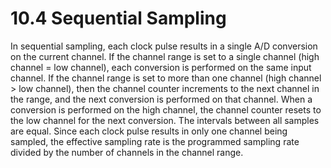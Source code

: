 # 10.4 Sequential Sampling

In sequential sampling, each clock pulse results in a single A/D conversion on the current channel. If the channel range is set to a single channel \(high channel = low channel\), each conversion is performed on the same input channel. If the channel range is set to more than one channel \(high channel &gt; low channel\), then the channel counter increments to the next channel in the range, and the next conversion is performed on that channel. When a conversion is performed on the high channel, the channel counter resets to the low channel for the next conversion. The intervals between all samples are equal. Since each clock pulse results in only one channel being sampled, the effective sampling rate is the programmed sampling rate divided by the number of channels in the channel range.

